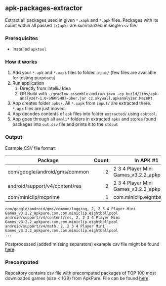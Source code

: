 ## apk-packages-extractor

Extract all packages used in given `*.xapk` and `*.apk` files. Packages with its count within
all passed `(x)apks` are summarized in single `csv` file.

### Prerequisites

- Installed `apktool`

### How it works

1. Add your `*.apk` and `*.xapk` files to folder `input/` (few files are available for testing purposes)
2. Run application
    1. Directly from IntelliJ Idea
    2. OR Build with `./gradlew assemble` and run `java -cp build/libs/apk-analyzer-1.0-SNAPSHOT-uber.jar cz.skywall.apkanalyzer.MainKt`
3. App creates folder `apks/`. All `*.xapk` from `input/` are extracted there. `*.apk` files are just moved.
4. App decodes contents of `apk` files into folder `extracted/` using `apktool`.
5. App goes through all `smali*` folders in extracted `apks` and stores found packages
into `out.csv` file and prints it to the `stdout`

### Output

Example CSV file format:

| Package | Count | In APK #1 | In APK #2 | ... |
| ------- | ----: | --------------- | --------------- | ------ |
|com/google/android/gms/common| 2| 2 3 4 Player Mini Games_v3.2.2_apkpure.com|com.miniclip.eightballpool||
|android/support/v4/content/res| 2| 2 3 4 Player Mini Games_v3.2.2_apkpure.com|com.miniclip.eightballpool||
|com/miniclip/mcprime| 1| com.miniclip.eightballpool| ||

```csv
com/google/android/gms/common/logging, 2, 2 3 4 Player Mini Games_v3.2.2_apkpure.com,com.miniclip.eightballpool
android/support/v4/content/res, 2, 2 3 4 Player Mini Games_v3.2.2_apkpure.com,com.miniclip.eightballpool
android/support/v4/math, 2, 2 3 4 Player Mini Games_v3.2.2_apkpure.com,com.miniclip.eightballpool
...
```

Postprocessed (added missing separators) example csv file might be found [here](precomputed/example_data.csv). 

### Precomputed

Repository contains csv file with precomputed packages of TOP 100 most downloaded games (size < 1GB) from ApkPure. File can 
be found [here](/precomputed/top_100_apkpure_games.csv).


